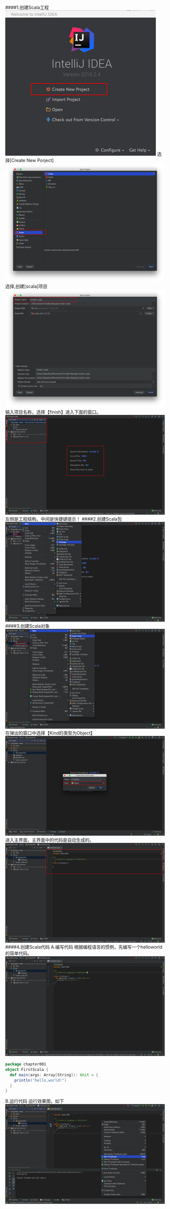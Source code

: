 ####1.创建Scala工程
   ![](images/Snip20161024_12.png) 
   选择[Create New Porject]
   ![](images/Snip20161024_13.png) 
   选择,创建[scala]项目
   ![](images/Snip20161024_14.png) 
   输入项目名称，选择【finish】进入下面的窗口。
   ![](images/Snip20161024_16.png) 
   左侧是工程结构，中间是快捷键提示！
####2.创建Scala包
   ![](images/Snip20161024_17.png) 
####3.创建Scala对象
   ![](images/Snip20161024_18.png) 
   在弹出的窗口中选择【Kind的类型为Object】
   ![](images/Snip20161024_20.png)
   进入主界面，主界面中的代码是自动生成的。
   ![](images/Snip20161024_21.png) 
####4.创建Scala代码
   A.编写代码
        根据编程语言的惯例，先编写一个helloworld的简单代码。
   ![](images/Snip20161024_22.png) 
   
```scala
package chapter001
object FirstScala {
  def main(args: Array[String]): Unit = {
    println("hello,world!")
  }
}
```

   B.运行代码
        运行效果图，如下
   ![](images/Snip20161024_23.png) 
  